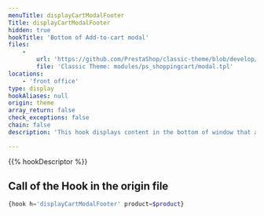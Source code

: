 ```yaml
---
menuTitle: displayCartModalFooter
Title: displayCartModalFooter
hidden: true
hookTitle: 'Bottom of Add-to-cart modal'
files:
    -
        url: 'https://github.com/PrestaShop/classic-theme/blob/develop/modules/ps_shoppingcart/modal.tpl'
        file: 'Classic Theme: modules/ps_shoppingcart/modal.tpl'
locations:
    - 'front office'
type: display
hookAliases: null
origin: theme
array_return: false
check_exceptions: false
chain: false
description: 'This hook displays content in the bottom of window that appears after adding product to cart'

---
```


{{% hookDescriptor %}}

## Call of the Hook in the origin file

```php
{hook h='displayCartModalFooter' product=$product}
```
